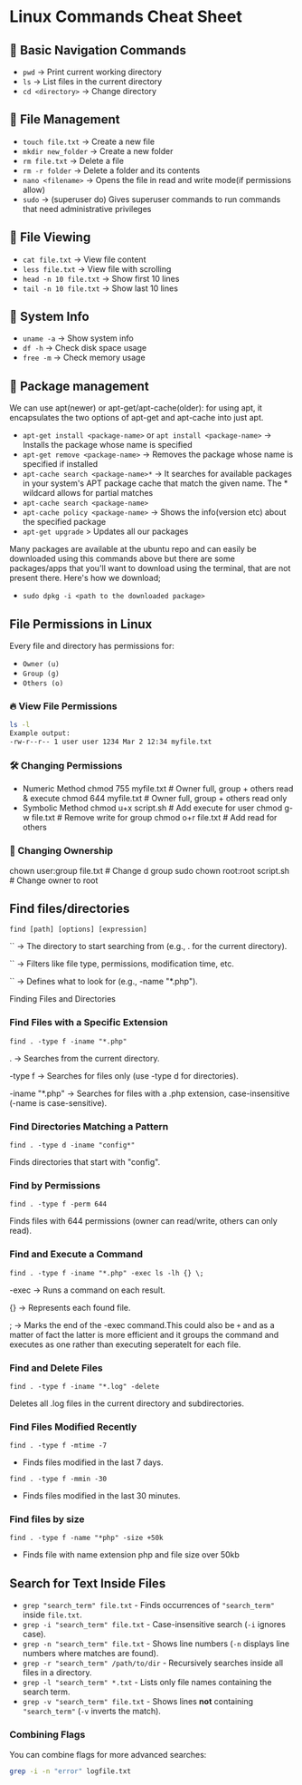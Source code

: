 # Linux Commands Cheat Sheet

## 🔹 Basic Navigation Commands
- `pwd` → Print current working directory
- `ls` → List files in the current directory
- `cd <directory>` → Change directory

## 🔹 File Management
- `touch file.txt` → Create a new file
- `mkdir new_folder` → Create a new folder
- `rm file.txt` → Delete a file
- `rm -r folder` → Delete a folder and its contents
- `nano <filename>` → Opens the file in read and write mode(if permissions allow)
- `sudo` → (superuser do) Gives superuser commands to run commands that need administrative privileges

## 🔹 File Viewing
- `cat file.txt` → View file content
- `less file.txt` → View file with scrolling
- `head -n 10 file.txt` → Show first 10 lines
- `tail -n 10 file.txt` → Show last 10 lines

## 🔹 System Info
- `uname -a` → Show system info
- `df -h` → Check disk space usage
- `free -m` → Check memory usage

## 🔹 Package management 
We can use apt(newer) or apt-get/apt-cache(older): for using apt, it encapsulates the two options of apt-get and apt-cache into
just apt.
- `apt-get install <package-name>` or `apt install <package-name>` → Installs the package whose name is specified
- `apt-get remove <package-name>` → Removes the package whose name is specified if installed
- `apt-cache search <package-name>*` → It searches for available packages in your system's APT package cache that match the
 given name. The * wildcard allows for partial matches
- `apt-cache search <package-name>`
- `apt-cache policy <package-name>` → Shows the info(version etc) about the specified package
- `apt-get upgrade` > Updates all our packages

Many packages are available at the ubuntu repo and can easily be downloaded using this commands above but there are some 
packages/apps that you'll want to download using the terminal, that are not present there. Here's how we download;
- `sudo dpkg -i <path to the downloaded package>`

## File Permissions in Linux

Every file and directory has permissions for:
- `Owner (u)`
- `Group (g)`
- `Others (o)`

### 🔥 View File Permissions
```bash
ls -l
Example output:
-rw-r--r-- 1 user user 1234 Mar 2 12:34 myfile.txt
```
### 🛠 Changing Permissions
- Numeric Method
chmod 755 myfile.txt  # Owner full, group + others read & execute
chmod 644 myfile.txt  # Owner full, group + others read only
- Symbolic Method
chmod u+x script.sh   # Add execute for user
chmod g-w file.txt    # Remove write for group
chmod o+r file.txt    # Add read for others

### 🔄 Changing Ownership
chown user:group file.txt  # Change d group
sudo chown root:root script.sh  # Change owner to root

## Find files/directories

`find [path] [options] [expression]`

`` → The directory to start searching from (e.g., . for the current directory).

`` → Filters like file type, permissions, modification time, etc.

`` → Defines what to look for (e.g., -name "*.php").

Finding Files and Directories

### Find Files with a Specific Extension

`find . -type f -iname "*.php"`

. → Searches from the current directory.

-type f → Searches for files only (use -type d for directories).

-iname "*.php" → Searches for files with a .php extension, case-insensitive (-name is case-sensitive).

### Find Directories Matching a Pattern

`find . -type d -iname "config*"`

Finds directories that start with "config".


### Find by Permissions

`find . -type f -perm 644`

Finds files with 644 permissions (owner can read/write, others can only read).

### Find and Execute a Command

`find . -type f -iname "*.php" -exec ls -lh {} \;`

-exec → Runs a command on each result.

{} → Represents each found file.

\; → Marks the end of the -exec command.This could also be `+` and as a matter of fact the latter is more efficient and it 
groups the command and executes as one rather than executing seperatelt for each file.

### Find and Delete Files

`find . -type f -iname "*.log" -delete`

Deletes all .log files in the current directory and subdirectories.

### Find Files Modified Recently

`find . -type f -mtime -7`

- Finds files modified in the last 7 days.

`find . -type f -mmin -30`

- Finds files modified in the last 30 minutes.
### Find files by size

`find . -type f -name "*php" -size +50k`

- Finds file with name extension php and file size over 50kb

## Search for Text Inside Files
- `grep "search_term" file.txt` - Finds occurrences of `"search_term"` inside `file.txt`.
- `grep -i "search_term" file.txt` - Case-insensitive search (`-i` ignores case).
- `grep -n "search_term" file.txt` - Shows line numbers (`-n` displays line numbers where matches are found).
- `grep -r "search_term" /path/to/dir` - Recursively searches inside all files in a directory.
- `grep -l "search_term" *.txt` - Lists only file names containing the search term.
- `grep -v "search_term" file.txt` - Shows lines **not** containing `"search_term"` (`-v` inverts the match).

### **Combining Flags**
You can combine flags for more advanced searches:
```bash
grep -i -n "error" logfile.txt
```

